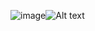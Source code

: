 ![image](https://github.com/crouch86/crouch86/assets/81594192/e9b05824-ce71-4913-ae73-1d98a7af5c8d)![Alt text](https://spotify-recently-played-readme.vercel.app/api?user=tl43s7r2b71iorrltw7tt9cfe&width={361})
